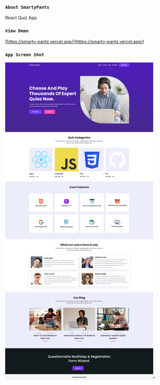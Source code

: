 ### `About SmartyPants`

React Quiz App

### `View Demo`

[https://smarty-pants.vercel.app/](https://smarty-pants.vercel.app/)


### `App Screen Shot`
![Screenshot](./apps.png)"
